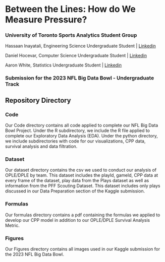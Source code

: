 # Between the Lines: How do We Measure Pressure?

### University of Toronto Sports Analytics Student Group

Hassaan Inayatali, Engineering Science Undergraduate Student | [Linkedin](https://www.linkedin.com/in/hassaan-inayatali-92b8a818b/)

Daniel Hocevar, Computer Science Undergraduate Student | [Linkedin](https://www.linkedin.com/in/danielhocevar/)

Aaron White, Statistics Undergraduate Student | [Linkedin](https://www.linkedin.com/in/white-aaron/)

### Submission for the 2023 NFL Big Data Bowl - Undergraduate Track

## Repository Directory

### Code

Our Code directory contains all code applied to complete our NFL Big Data Bowl Project. Under the R subdirectory, we include the R file applied to complete our Exploratory Data Analysis (EDA). Under the python directory, we include subdirectories with code for our visualizations, CPP data, survival analysis and data filtration.

### Dataset

Our dataset directory contains the csv we used to conduct our analysis of OPLE/DPLE by team. This dataset includes the playId, gameId, CPP data at every frame of the dataset, play data from the Plays dataset as well as information from the PFF Scouting Dataset. This dataset includes only plays discussed in our Data Preparation section of the Kaggle submission.

### Formulas

Our formulas directory contains a pdf containing the formulas we applied to develop our CPP model in addition to our OPLE/DPLE Survival Analysis Metric.

### Figures

Our Figures directory contains all images used in our Kaggle submission for the 2023 NFL Big Data Bowl.
